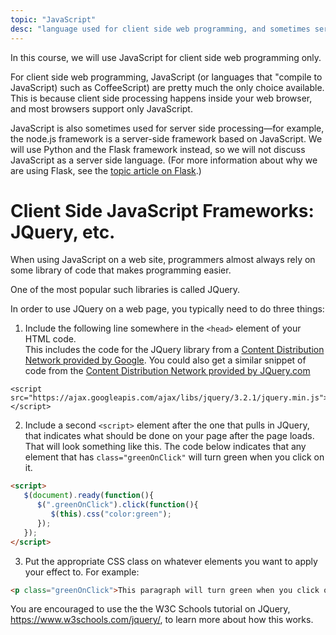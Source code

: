 ```yaml
---
topic: "JavaScript"
desc: "language used for client side web programming, and sometimes server side web programming"
---
```


In this course, we will use JavaScript for client side web programming only.

For client side web programming, JavaScript (or languages that "compile to JavaScript) such as CoffeeScript) 
are pretty much the only choice available.  This is because client side processing happens inside your web browser, 
and most browsers support only JavaScript.

JavaScript is also sometimes used for server side processing&mdash;for example, the node.js framework is a server-side framework based
on JavaScript.   We will use Python and the Flask framework instead, 
so we will not discuss JavaScript as a server side language.   (For more information about why we are using Flask, see the [topic article on Flask](/topics/flask/).)

# Client Side JavaScript Frameworks: JQuery, etc.

When using JavaScript on a web site, programmers almost always rely on some library of code that makes programming easier.

One of the most popular such libraries is called JQuery.

In order to use JQuery on a web page, you typically need to do three things:

1.   Include the following line somewhere in the `<head>` element of your HTML code.   
    This includes the code for the JQuery library from a [Content Distribution Network provided by Google](https://developers.google.com/speed/libraries/).     You could also get a similar snippet of code from the [Content Distribution Network provided by JQuery.com](https://code.jquery.com/)

   ```
   <script src="https://ajax.googleapis.com/ajax/libs/jquery/3.2.1/jquery.min.js"></script>
   ```

2.  Include a second `<script>` element after the one that pulls in JQuery, that indicates what should be done
   on your page after the page loads.  That will look something like this.    The code below indicates that any
   element that has `class="greenOnClick"` will turn green when you click on it.
   
   ```html
   <script>
      $(document).ready(function(){
         $(".greenOnClick").click(function(){
            $(this).css("color:green");
         });
      });
   </script>
   ```
3.  Put the appropriate CSS class on whatever elements you want to apply your effect to.    For example:


   ```html
   <p class="greenOnClick">This paragraph will turn green when you click on it.</p>
   ```

You are encouraged to use the the W3C Schools tutorial on JQuery, <https://www.w3schools.com/jquery/>, to learn more about how this works.

